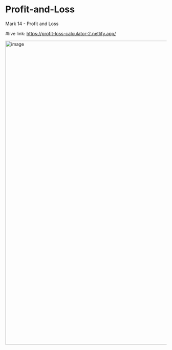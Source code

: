 # Profit-and-Loss
Mark 14 - Profit and Loss

#live link:
https://profit-loss-calculator-2.netlify.app/

<img width="949" alt="image" src="https://user-images.githubusercontent.com/9660782/179009273-7fd050d1-6a0b-4fcd-9d55-4afe3a566fb0.png">
